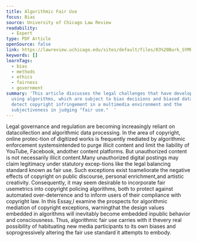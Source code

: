 ```yaml
---
title: Algorithmic Fair Use
focus: Bias
source: University of Chicago Law Review
readability:
  - Expert
type: PDF Article
openSource: false
link: https://lawreview.uchicago.edu/sites/default/files/03%20Burk_SYMP_Post-SA%20%28BE%29.pdf
keywords: []
learnTags:
  - bias
  - methods
  - ethics
  - fairness
  - government
summary: 'This article discusses the legal challenges that have developed around
  using algorithms, which are subject to bias decisions and biased data, to
  detect copyright infringement in a multimedia environment and the
  subjectiveness in judging "fair use."  '
---
```

Legal governance and regulation are becoming increasingly reliant on datacollection and algorithmic data processing. In the area of copyright, online protec-tion of digitized works is frequently mediated by algorithmic enforcement systemsintended to purge illicit content and limit the liability of YouTube, Facebook, andother content platforms. But unauthorized content is not necessarily illicit content.Many unauthorized digital postings may claim legitimacy under statutory excep-tions like the legal balancing standard known as fair use. Such exceptions exist toameliorate the negative effects of copyright on public discourse, personal enrichment,and artistic creativity. Consequently, it may seem desirable to incorporate fair usemetrics into copyright policing algorithms, both to protect against automated over-deterrence and to inform users of their compliance with copyright law. In this Essay,I examine the prospects for algorithmic mediation of copyright exceptions, warningthat the design values embedded in algorithms will inevitably become embedded inpublic behavior and consciousness. Thus, algorithmic fair use carries with it thevery real possibility of habituating new media participants to its own biases and soprogressively altering the fair use standard it attempts to embody.
